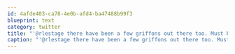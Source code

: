 ```yaml
---
id: 4afde403-ca78-4e0b-afd4-ba47488b99f3
blueprint: text
category: twitter
title: "'@rlestage there have been a few griffons out there too. Must be training"
caption: "'@rlestage there have been a few griffons out there too. Must be training"
---
```

